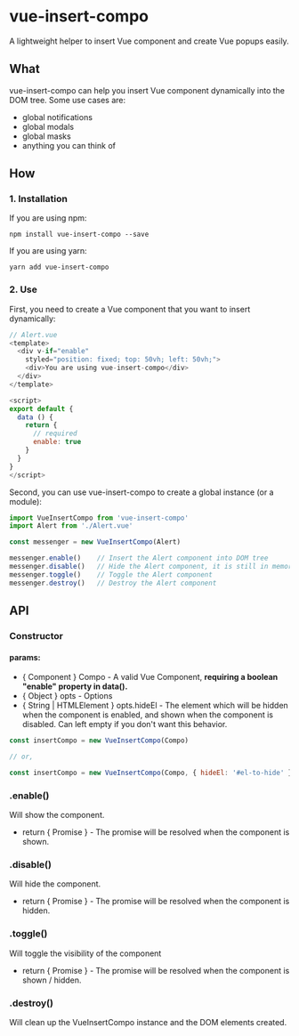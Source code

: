 # vue-insert-compo
A lightweight helper to insert Vue component and create Vue popups easily.

## What
vue-insert-compo can help you insert Vue component dynamically into the DOM tree.
Some use cases are:
* global notifications
* global modals
* global masks
* anything you can think of


## How

### 1. Installation
If you are using npm:
```
npm install vue-insert-compo --save
```

If you are using yarn:
```
yarn add vue-insert-compo
```


### 2. Use
First, you need to create a Vue component that you want to insert dynamically:
```javascript
// Alert.vue
<template>
  <div v-if="enable"
    styled="position: fixed; top: 50vh; left: 50vh;">
    <div>You are using vue-insert-compo</div>
  </div>
</template>

<script>
export default {
  data () {
    return {
      // required
      enable: true
    }
  }
}
</script>
```

Second, you can use vue-insert-compo to create a global instance (or a module):
```javascript
import VueInsertCompo from 'vue-insert-compo'
import Alert from './Alert.vue'

const messenger = new VueInsertCompo(Alert)

messenger.enable()    // Insert the Alert component into DOM tree
messenger.disable()   // Hide the Alert component, it is still in memory, no pain to enable again
messenger.toggle()    // Toggle the Alert component
messenger.destroy()   // Destroy the Alert component
```


## API
### Constructor
#### params:
* { Component } Compo - A valid Vue Component, **requiring a boolean "enable" property in data().**
* { Object } opts - Options
 * { String | HTMLElement } opts.hideEl - The element which will be hidden when the component is enabled, and shown when the component is disabled. Can left empty if you don't want this behavior.

```javascript
const insertCompo = new VueInsertCompo(Compo)

// or,

const insertCompo = new VueInsertCompo(Compo, { hideEl: '#el-to-hide' })
```

### .enable()
Will show the component.
* return { Promise } - The promise will be resolved when the component is shown.

### .disable()
Will hide the component.
* return { Promise } - The promise will be resolved when the component is hidden.

### .toggle()
Will toggle the visibility of the component
* return { Promise } - The promise will be resolved when the component is shown / hidden.

### .destroy()
Will clean up the VueInsertCompo instance and the DOM elements created.
